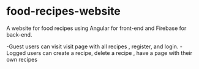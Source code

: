 # food-recipes-website

A website for food recipes using Angular for front-end and Firebase for back-end.

-Guest users can visit visit page with all recipes , register, and login.
-Logged users can create a recipe, delete a recipe , have a page with their own recipes
 
